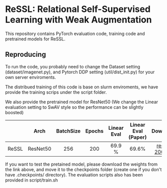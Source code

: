 # ReSSL: Relational Self-Supervised Learning with Weak Augmentation

This repository contains PyTorch evaluation code, training code and pretrained models for ReSSL.

## Reproducing

To run the code, you probably need to change the Dataset setting (dataset/imagenet.py), and Pytorch DDP setting (util/dist_init.py) for your own server enviroments.

The distribued training of this code is base on slurm enviroments, we have provide the training scrips under the script folder.


We also provide the pretrained model for ResNet50 (We change the Linear evaluation setting to SwAV style so the performance can be slightly boosted)

|          |Arch | BatchSize | Epochs | Linear Eval | Linear Eval (Paper) | Download  |
|----------|:----:|:---:|:---:|:---:|:---:|:---:|
|  ReSSL | ResNet50 | 256 | 200 | 69.9 % | 69.6% | [ressl-200.pth](https://drive.google.com/file/d/16Ib4rvEvB_rdQThPxkoOb9wvCALzPTZd/view?usp=sharing) |

If you want to test the pretained model, please download the weights from the link above, and move it to the checkpoints folder (create one if you don't have .checkpoints/ directory). The evaluation scripts also has been provided in script/train.sh

